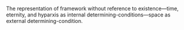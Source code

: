 The representation of framework without reference to existence—time, eternity, and hyparxis as internal determining-conditions—space as external determining-condition.